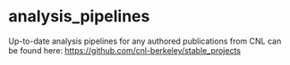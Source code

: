 # analysis_pipelines

Up-to-date analysis pipelines for any authored publications from CNL can be found here: https://github.com/cnl-berkeley/stable_projects
